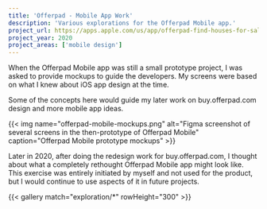 ```yaml
---
title: 'Offerpad - Mobile App Work'
description: 'Various explorations for the Offerpad Mobile app.'
project_url: https://apps.apple.com/us/app/offerpad-find-houses-for-sale/id1354052452
project_year: 2020
project_areas: ['mobile design']
---
```


When the Offerpad Mobile app was still a small prototype project, I was asked to provide mockups to guide the developers. My screens were based on what I knew about iOS app design at the time.

Some of the concepts here would guide my later work on buy.offerpad.com design and more mobile app ideas.

{{< img name="offerpad-mobile-mockups.png" alt="Figma screenshot of several screens in the then-prototype of Offerpad Mobile" caption="Offerpad Mobile prototype mockups" >}}

Later in 2020, after doing the redesign work for buy.offerpad.com, I thought about what a completely rethought Offerpad Mobile app might look like. This exercise was entirely initiated by myself and not used for the product, but I would continue to use aspects of it in future projects.

{{< gallery match="exploration/*" rowHeight="300" >}}
